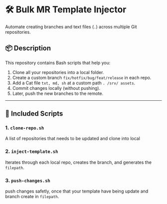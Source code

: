 # 🛠️ Bulk MR Template Injector

Automate creating branches and text files (`.`) across multiple Git repositories.

## 📦 Description

This repository contains Bash scripts that help you:

1. Clone all your repositories into a local folder.
2. Create a custom branch  `fix/hotfix/bug/feat/release` in each repo.
3. Add a Cat file `txt, md, sh` at a custom path `. /srv/ assets`.
4. Commit changes locally (without pushing).
5. Later, push the new branches to the remote.

---

## 🚀 Included Scripts

### 1. `clone-repo.sh`
A list of repositories that needs to be updated and clone into local

### 2. `inject-template.sh`

Iterates through each local repo, creates the branch, and generates the `filepath`.

### 3. `push-changes.sh`

push changes safetly, once that your template have being update and branch create in `filepath`.
